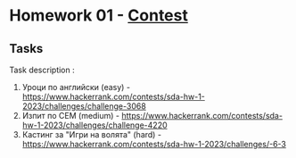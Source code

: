 # Homework 01 - [Contest](https://www.hackerrank.com/sda-hw-1-2023)
## Tasks 

 Task description :  
1. Уроци по английски (easy) - https://www.hackerrank.com/contests/sda-hw-1-2023/challenges/challenge-3068        
2. Изпит по СЕМ (medium) - https://www.hackerrank.com/contests/sda-hw-1-2023/challenges/challenge-4220       
3. Кастинг за "Игри на волята" (hard) - https://www.hackerrank.com/contests/sda-hw-1-2023/challenges/-6-3
